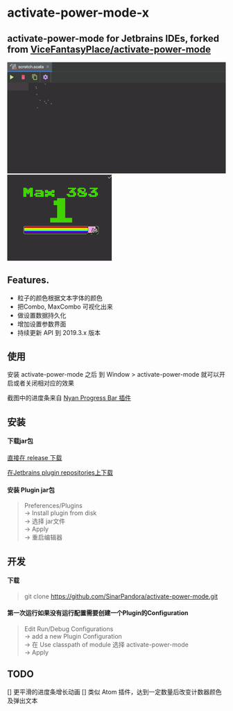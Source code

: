 activate-power-mode-x
====

activate-power-mode for Jetbrains IDEs, forked from [ViceFantasyPlace/activate-power-mode](https://github.com/ViceFantasyPlace/activate-power-mode)
-------

![PREVIEW](https://raw.githubusercontent.com/SinarPandora/activate-power-mode/master/editor.gif?raw=true) 
![PREVIEW_2](https://raw.githubusercontent.com/SinarPandora/activate-power-mode/master/counter.gif?raw=true) 

Features.
-------
 - 粒子的颜色根据文本字体的颜色
 - 把Combo, MaxCombo 可视化出来
 - 做设置数据持久化
 - 增加设置参数界面
 - 持续更新 API 到 2019.3.x 版本
 

使用
-------
安装 activate-power-mode 之后 到 Window > activate-power-mode 就可以开启或者关闭相对应的效果

截图中的进度条来自 [Nyan Progress Bar 插件](https://plugins.jetbrains.com/plugin/8575-nyan-progress-bar)


安装
-------

#### 下载jar包
[直接在 release 下载](https://github.com/SinarPandora/activate-power-mode/releases)

[在Jetbrains plugin repositories上下载](https://plugins.jetbrains.com/plugin/14000-activate-power-mode-x)

#### 安装 Plugin jar包
>Preferences/Plugins <br>
>-> Install plugin from disk <br>
>-> 选择 jar文件 <br>
>-> Apply <br>
>-> 重启编辑器 <br>

开发
-------

#### 下载
>git clone https://github.com/SinarPandora/activate-power-mode.git

#### 第一次运行如果没有运行配置需要创建一个Plugin的Configuration
>Edit Run/Debug Configurations <br>
>-> add a new Plugin Configuration <br>
>-> 在 Use classpath of module 选择 activate-power-mode <br>
>-> Apply <br>

TODO
-------
[] 更平滑的进度条增长动画
[] 类似 Atom 插件，达到一定数量后改变计数器颜色及弹出文本
